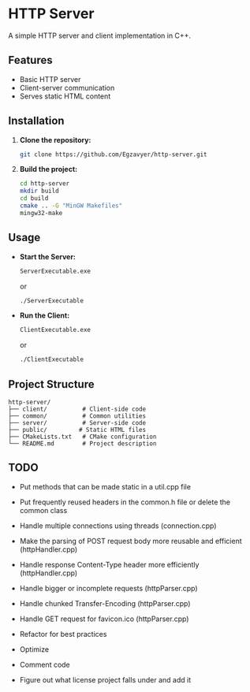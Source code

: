 # HTTP Server

A simple HTTP server and client implementation in C++.

## Features
- Basic HTTP server
- Client-server communication
- Serves static HTML content

## Installation

1. **Clone the repository:**
   ```bash
   git clone https://github.com/Egzavyer/http-server.git
   ```
2. **Build the project:**
   ```bash
   cd http-server
   mkdir build
   cd build
   cmake .. -G "MinGW Makefiles"
   mingw32-make
   ```

## Usage

- **Start the Server:**
  ```bash
  ServerExecutable.exe
  ```
  or
  
  ```bash
  ./ServerExecutable
  ```
- **Run the Client:**
  ```bash
  ClientExecutable.exe
  ```
  or
  
  ```bash
  ./ClientExecutable
  ```

## Project Structure

```
http-server/
├── client/          # Client-side code
├── common/          # Common utilities
├── server/          # Server-side code
├── public/         # Static HTML files
├── CMakeLists.txt   # CMake configuration
└── README.md        # Project description
```

## TODO
- Put methods that can be made static in a util.cpp file
- Put frequently reused headers in the common.h file or delete the common class

- Handle multiple connections using threads (connection.cpp)
- Make the parsing of POST request body more reusable and efficient (httpHandler.cpp)
- Handle response Content-Type header more efficiently (httpHandler.cpp)
- Handle bigger or incomplete requests (httpParser.cpp)
- Handle chunked Transfer-Encoding (httpParser.cpp)
- Handle GET request for favicon.ico (httpParser.cpp)

- Refactor for best practices
- Optimize
- Comment code
- Figure out what license project falls under and add it
